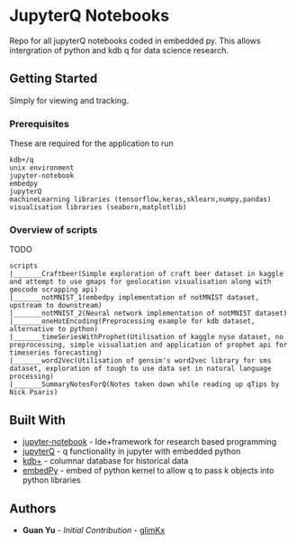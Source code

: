 # JupyterQ Notebooks

Repo for all jupyterQ notebooks coded in embedded py. This allows intergration of python and kdb q for data science research.

## Getting Started

Simply for viewing and tracking.

### Prerequisites

These are required for the application to run

```
kdb+/q
unix environment
jupyter-notebook
embedpy
jupyterQ
machineLearning libraries (tensorflow,keras,sklearn,numpy,pandas)
visualisation libraries (seaborn,matplotlib)

```

### Overview of scripts

TODO

```
scripts
|_______Craftbeer(Simple exploration of craft beer dataset in kaggle and attempt to use gmaps for geolocation visualisation along with geocode scrapping api)
|_______notMNIST_1(embedpy implementation of notMNIST dataset, upstream to downstream)
|_______notMNIST_2(Neural network implementation of notMNIST dataset)
|_______oneHotEncoding(Preprocessing example for kdb dataset, alternative to python)
|_______timeSeriesWithProphet(Utilisation of kaggle nyse dataset, no preprocessing, simple visualiation and application of prophet api for timeseries forecasting)
|_______word2Vec(Utilisation of gensim's word2vec library for sms dataset, exploration of tough to use data set in natural language processing)
|_______SummaryNotesForQ(Notes taken down while reading up qTips by Nick Psaris)
```

## Built With

* [jupyter-notebook](https://github.com/jupyter/notebook) - Ide+framework for research based programming
* [jupyterQ](https://github.com/KxSystems/jupyterq) - q functionality in jupyter with embedded python
* [kdb+](https://ondemand.kx.com/) - columnar database for historical data
* [embedPy](https://github.com/KxSystems/embedPy) - embed of python kernel to allow q to pass k objects into python libraries


## Authors

* **Guan Yu** - *Initial Contribution* - [glimKx](https://github.com/glimkx)
